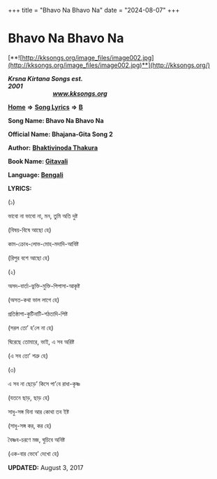 +++
title = "Bhavo Na Bhavo Na"
date = "2024-08-07"
+++

# Bhavo Na Bhavo Na
[**![http://kksongs.org/image_files/image002.jpg](http://kksongs.org/image_files/image002.jpg)**](http://kksongs.org/)

**_Krsna Kirtana Songs est. 2001_**                                                                                                                                                 **_www.kksongs.org_**

**[Home](http://kksongs.org/)** **⇒** **[Song Lyrics](http://kksongs.org/lyrics.html)** **⇒** **[B](http://kksongs.org/songs/song_b.html)**

**Song Name: Bhavo Na Bhavo Na**

**Official Name: Bhajana-Gita Song 2**

**Author:** [**Bhaktivinoda Thakura**](http://kksongs.org/authors/list/bhaktivinoda.html)

**Book Name: [Gitavali](http://kksongs.org/authors/literature/gitavali.html)**

**Language: [Bengali](http://kksongs.org/language/list/bengali.html)**

**LYRICS:**

(১)

ভাবো না ভাবো না, মন, তুমি অতি দুষ্ট

(বিষয়\-বিষে আছো হে)

কাম\-ক্রোধ\-লোভ\-মোহ\-মদাদি\-আবিষ্ট

(রিপুর বশে আছো হে)

(২)

অসদ\-বার্তা\-ভুক্তি\-মুক্তি\-পিপাসা\-আকৃষ্ট

(অসত\-কথা ভাল লাগে হে)

প্রতিষ্ঠাশা\-কুটিনাটি\-শঠতাদি\-পিষ্ট

(সরল তো’ হ’লে না হে)

ঘিরেছে তোমারে, ভাই, এ সব অরিষ্ট

(এ সব তো’ শত্রু হে)

(৩)

এ সব না ছেড়ে’ কিসে পা’বে রাধা\-কৃষ্ণ

(যতনে ছাড়, ছাড় হে)

সাধু\-সঙ্গ বিনা আর কোথা তব ইষ্ট

(সাধু\-সঙ্গ কর, কর হে)

বৈষ্ণব\-চরণে মজ, ঘুচিবে অনিষ্ট

(এক\-বার ভেবে’ দেখো হে)

**UPDATED:** August 3, 2017